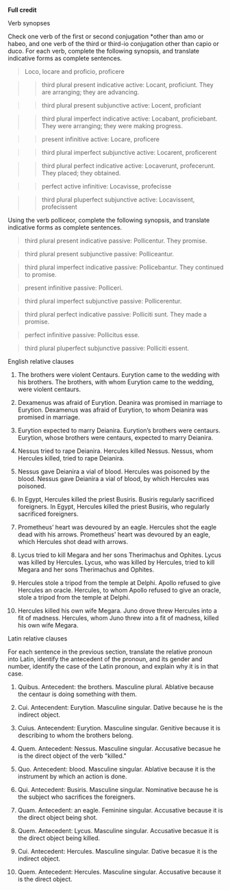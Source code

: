 **Full credit**

Verb synopses

Check one verb of the first or second conjugation *other than amo or habeo, and one verb of the third or third-io conjugation other than capio or duco. For each verb, complete the following synopsis, and translate indicative forms as complete sentences.

> Loco, locare and proficio, proficere

>> third plural present indicative active: Locant, proficiunt. They are arranging; they are advancing.

>> third plural present subjunctive active: Locent, proficiant

>> third plural imperfect indicative active: Locabant, proficiebant. They were arranging; they were making progress.

>> present infinitive active: Locare, proficere

>> third plural imperfect subjunctive active: Locarent, proficerent

>> third plural perfect indicative active: Locaverunt, profecerunt. They placed; they obtained.

>> perfect active infinitive: Locavisse, profecisse

>> third plural pluperfect subjunctive active: Locavissent, profecissent

Using the verb polliceor, complete the following synopsis, and translate indicative forms as complete sentences.

> third plural present indicative passive: Pollicentur. They promise.

> third plural present subjunctive passive: Polliceantur.

> third plural imperfect indicative passive: Pollicebantur. They continued to promise.

> present infinitive passive: Polliceri.

> third plural imperfect subjunctive passive: Pollicerentur.

> third plural perfect indicative passive: Polliciti sunt. They made a promise.

> perfect infinitive passive: Pollicitus esse.

> third plural pluperfect subjunctive passive: Polliciti essent.

English relative clauses

1. The brothers were violent Centaurs. Eurytion came to the wedding with his brothers. The brothers, with whom Eurytion came to the wedding, were violent centaurs.

2. Dexamenus was afraid of Eurytion. Deanira was promised in marriage to Eurytion. Dexamenus was afraid of Eurytion, to whom Deianira was promised in marriage.

3. Eurytion expected to marry Deianira. Eurytion’s brothers were centaurs. Eurytion, whose brothers were centaurs, expected to marry Deianira.

4. Nessus tried to rape Deianira. Hercules killed Nessus. Nessus, whom Hercules killed, tried to rape Deianira.

5. Nessus gave Deianira a vial of blood. Hercules was poisoned by the blood. Nessus gave Deianira a vial of blood, by which Hercules was poisoned.

6. In Egypt, Hercules killed the priest Busiris. Busiris regularly sacrificed foreigners. In Egypt, Hercules killed the priest Busiris, who regularly sacrificed foreigners.

7. Prometheus’ heart was devoured by an eagle. Hercules shot the eagle dead with his arrows. Prometheus' heart was devoured by an eagle, which Hercules shot dead with arrows.

8. Lycus tried to kill Megara and her sons Therimachus and Ophites. Lycus was killed by Hercules. Lycus, who was killed by Hercules, tried to kill Megara and her sons Therimachus and Ophites.

9. Hercules stole a tripod from the temple at Delphi. Apollo refused to give Hercules an oracle. Hercules, to whom Apollo refused to give an oracle, stole a tripod from the temple at Delphi.

10. Hercules killed his own wife Megara. Juno drove threw Hercules into a fit of madness. Hercules, whom Juno threw into a fit of madness, killed his own wife Megara.

Latin relative clauses

For each sentence in the previous section, translate the relative pronoun into Latin, identify the antecedent of the pronoun, and its gender and number, identify the case of the Latin pronoun, and explain why it is in that case.

1. Quibus. Antecedent: the brothers. Masculine plural. Ablative because the centaur is doing something *with* them.

2. Cui. Antecendent: Eurytion. Masculine singular. Dative because he is the indirect object.

3. Cuius. Antecendent: Eurytion. Masculine singular. Genitive because it is describing to whom the brothers belong.

4. Quem. Antecedent: Nessus. Masculine singular. Accusative becasue he is the direct object of the verb "killed."

5. Quo. Antecedent: blood. Masculine singular. Ablative because it is the instrument by which an action is done.

6. Qui. Antecedent: Busiris. Masculine singular. Nominative because he is the subject who sacrifices the foreigners.

7. Quam. Antecedent: an eagle. Feminine singular. Accusative because it is the direct object being shot.

8. Quem. Antecedent: Lycus. Masculine singular. Accusative becasue it is the direct object being killed.

9. Cui. Antecedent: Hercules. Masculine singular. Dative becasue it is the indirect object.

10. Quem. Antecedent: Hercules. Masculine singular. Accusative because it is the direct object.
